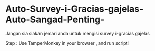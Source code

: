 # Auto-Survey-i-Gracias-gajelas-Auto-Sangad-Penting-
Jangan sia siakan jemari anda untuk mengisi survey i-gracias gajelas

Step :
Use TamperMonkey in your browser , and run script!
